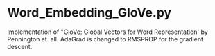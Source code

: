# Word_Embedding_GloVe.py
Implementation of "GloVe: Global Vectors for Word Representation' by Pennington et. all. AdaGrad is changed to RMSPROP for the gradient descent.
